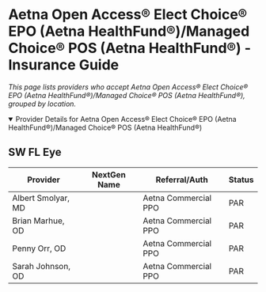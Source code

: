 # Aetna Open Access® Elect Choice® EPO (Aetna HealthFund®)/Managed Choice® POS (Aetna HealthFund®) - Insurance Guide

*This page lists providers who accept Aetna Open Access® Elect Choice® EPO (Aetna HealthFund®)/Managed Choice® POS (Aetna HealthFund®), grouped by location.*

<details open><summary>Provider Details for Aetna Open Access® Elect Choice® EPO (Aetna HealthFund®)/Managed Choice® POS (Aetna HealthFund®)</summary>

## SW FL Eye

| Provider | NextGen Name | Referral/Auth | Status |
|----------|-------------|--------------|--------|
| Albert Smolyar, MD |  | Aetna Commercial PPO | PAR |
| Brian Marhue, OD |  | Aetna Commercial PPO | PAR |
| Penny Orr, OD |  | Aetna Commercial PPO | PAR |
| Sarah Johnson, OD |  | Aetna Commercial PPO | PAR |

</details>

